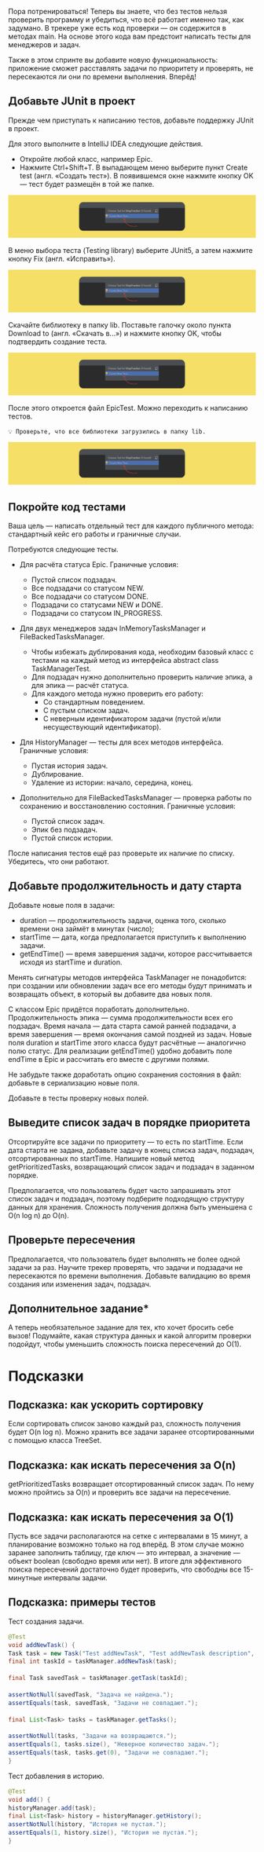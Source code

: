 Пора потренироваться! Теперь вы знаете, что без тестов нельзя проверить программу и убедиться, что всё работает именно так, как задумано. В трекере уже есть код проверки — он содержится в методах main. На основе этого кода вам предстоит написать тесты для менеджеров и задач.

Также в этом спринте вы добавите новую функциональность: приложение сможет расставлять задачи по приоритету и проверять, не пересекаются ли они по времени выполнения. Вперёд!
## Добавьте JUnit в проект
Прежде чем приступать к написанию тестов, добавьте поддержку JUnit в проект. 

Для этого выполните в IntelliJ IDEA следующие действия.
- Откройте любой класс, например Epic.
- Нажмите Ctrl+Shift+T. В выпадающем меню выберите пункт Create test (англ. «Создать тест»). В появившемся окне нажмите кнопку OK — тест будет размещён в той же папке.

<p align="center">
  <img src="S7_09_1646136854.png" />
</p>

В меню выбора теста (Testing library) выберите JUnit5, а затем нажмите кнопку Fix (англ. «Исправить»).

<p align="center">
  <img src="S7_09_1646136854.png" />
</p>

Скачайте библиотеку в папку lib. Поставьте галочку около пункта Download to (англ. «Скачать в...») и нажмите кнопку OK, чтобы подтвердить создание теста.

<p align="center">
  <img src="S7_09_1646136854.png" />
</p>

После этого откроется файл EpicTest. Можно переходить к написанию тестов.
```
💡 Проверьте, что все библиотеки загрузились в папку lib.
```
<p align="center">
  <img src="S7_09_1646136854.png" />
</p>

## Покройте код тестами
Ваша цель — написать отдельный тест для каждого публичного метода: стандартный кейс его работы и граничные случаи.

Потребуются следующие тесты.

- Для расчёта статуса Epic. Граничные условия:
    - Пустой список подзадач. 
    - Все подзадачи со статусом NEW. 
    - Все подзадачи со статусом DONE. 
    - Подзадачи со статусами NEW и DONE. 
    - Подзадачи со статусом IN_PROGRESS.
  
- Для двух менеджеров задач InMemoryTasksManager и FileBackedTasksManager.
   - Чтобы избежать дублирования кода, необходим базовый класс с тестами на каждый метод из интерфейса abstract class TaskManagerTest<T extends TaskManager>. 
   - Для подзадач нужно дополнительно проверить наличие эпика, а для эпика — расчёт статуса. 
   - Для каждого метода нужно проверить его работу:
     - Со стандартным поведением. 
     - С пустым списком задач. 
     - С неверным идентификатором задачи (пустой и/или несуществующий идентификатор).
- Для HistoryManager — тесты для всех методов интерфейса. Граничные условия:
  - Пустая история задач. 
  - Дублирование.
  - Удаление из истории: начало, середина, конец.  
- Дополнительно для FileBackedTasksManager — проверка работы по сохранению и восстановлению состояния. Граничные условия:
  - Пустой список задач. 
  - Эпик без подзадач. 
  - Пустой список истории.
  
После написания тестов ещё раз проверьте их наличие по списку. Убедитесь, что они работают.


## Добавьте продолжительность и дату старта
Добавьте новые поля в задачи:
- duration — продолжительность задачи, оценка того, сколько времени она займёт в минутах (число);
- startTime — дата, когда предполагается приступить к выполнению задачи. 
- getEndTime() — время завершения задачи, которое рассчитывается исходя из startTime и duration.

Менять сигнатуры методов интерфейса TaskManager не понадобится: при создании или обновлении задач все его методы будут принимать и возвращать объект, в который вы добавите два новых поля.

С классом Epic придётся поработать дополнительно. Продолжительность эпика — сумма продолжительности всех его подзадач. Время начала — дата старта самой ранней подзадачи, а время завершения — время окончания самой поздней из задач. Новые поля duration и startTime этого класса будут расчётные — аналогично полю статус. Для реализации getEndTime() удобно добавить поле endTime в Epic и рассчитать его вместе с другими полями.

Не забудьте также доработать опцию сохранения состояния в файл: добавьте в сериализацию новые поля.

Добавьте в тесты проверку новых полей.
## Выведите список задач в порядке приоритета
Отсортируйте все задачи по приоритету — то есть по startTime. Если дата старта не задана, добавьте задачу в конец списка задач, подзадач, отсортированных по startTime. Напишите новый метод getPrioritizedTasks, возвращающий список задач и подзадач в заданном порядке.

Предполагается, что пользователь будет часто запрашивать этот список задач и подзадач, поэтому подберите подходящую структуру данных для хранения. Сложность получения должна быть уменьшена с O(n log n) до O(n).
## Проверьте пересечения
Предполагается, что пользователь будет выполнять не более одной задачи за раз. Научите трекер проверять, что задачи и подзадачи не пересекаются по времени выполнения. Добавьте валидацию во время создания или изменения задач, подзадач.

## Дополнительное задание*
А теперь необязательное задание для тех, кто хочет бросить себе вызов! Подумайте, какая структура данных и какой алгоритм проверки подойдут, чтобы уменьшить сложность поиска пересечений до O(1).

# Подсказки
## Подсказка: как ускорить сортировку
Если сортировать список заново каждый раз, сложность получения будет O(n log n). Можно хранить все задачи заранее отсортированными с помощью класса TreeSet.
## Подсказка: как искать пересечения за O(n)
getPrioritizedTasks возвращает отсортированный список задач. По нему можно пройтись за O(n) и проверить все задачи на пересечение.
## Подсказка: как искать пересечения за O(1)
Пусть все задачи располагаются на сетке с интервалами в 15 минут, а планирование возможно только на год вперёд. В этом случае можно заранее заполнить таблицу, где ключ — это интервал, а значение — объект boolean (свободно время или нет). В итоге для эффективного поиска пересечений достаточно будет проверить, что свободны все 15-минутные интервалы задачи.
## Подсказка: примеры тестов

Тест создания задачи.
```java
@Test
void addNewTask() {
Task task = new Task("Test addNewTask", "Test addNewTask description", NEW);
final int taskId = taskManager.addNewTask(task);

final Task savedTask = taskManager.getTask(taskId);

assertNotNull(savedTask, "Задача не найдена.");
assertEquals(task, savedTask, "Задачи не совпадают.");

final List<Task> tasks = taskManager.getTasks();

assertNotNull(tasks, "Задачи на возвращаются.");
assertEquals(1, tasks.size(), "Неверное количество задач.");
assertEquals(task, tasks.get(0), "Задачи не совпадают.");
} 
```
Тест добавления в историю.
```java
@Test
void add() {
historyManager.add(task);
final List<Task> history = historyManager.getHistory();
assertNotNull(history, "История не пустая.");
assertEquals(1, history.size(), "История не пустая.");
}
```